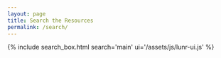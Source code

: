 ```yaml
---
layout: page
title: Search the Resources
permalink: /search/
---
```


{% include search_box.html search='main' ui='/assets/js/lunr-ui.js' %}
